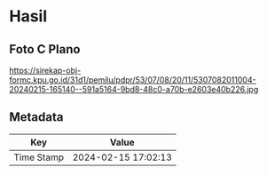 # Hasil

## Foto C Plano

https://sirekap-obj-formc.kpu.go.id/31d1/pemilu/pdpr/53/07/08/20/11/5307082011004-20240215-165140--591a5164-9bd8-48c0-a70b-e2603e40b226.jpg


## Metadata

| Key        | Value               |
| ---------- | ------------------- |
| Time Stamp | 2024-02-15 17:02:13 |



